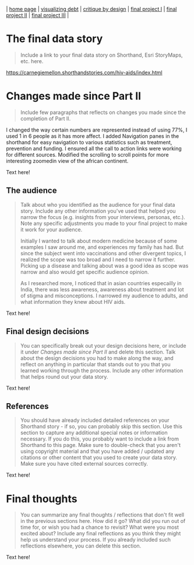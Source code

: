 | [home page](https://cmustudent.github.io/tswd-portfolio-templates/) | [visualizing debt](visualizing-government-debt) | [critique by design](critique-by-design) | [final project I](final-project-part-one) | [final project II](final-project-part-two) | [final project III](final-project-part-three) |

# The final data story
> Include a link to your final data story on Shorthand, Esri StoryMaps, etc. here. 

https://carnegiemellon.shorthandstories.com/hiv-aids/index.html

# Changes made since Part II
> Include few paragraphs that reflects on changes you made since the completion of Part II.

I changed the way certain numbers are represented instead of using 77%, I used 1 in 6 people as it has more affect.
I added Navigation panes in the shorthand for easy navigation to various statistics such as treatment, prevention and funding.
I ensured all the call to action links were working for different sources. 
Modified the scrolling to scroll points for more interesting zoomedin view of the african continent. 


Text here!

## The audience
> Talk about who you identified as the audience for your final data story.  Include any other information you've used that helped you narrow the focus (e.g. insights from your interviews, personas, etc.).  Note any specific adjustments you made to your final project to make it work for your audience.
>
> Initially I wanted to talk about modern medicine because of some examples I saw around me, and experiences my family has had. But since the subject went into vaccinations and other divergent topics, I realized the scope was too broad and I need to narrow it further. Picking up a disease and talking about was a good idea as scope was narrow and also would get specific audience opinion.
>
> As I researched more, I noticed that in asian countries especailly in India, there was less awareness, awareness about treatment and lot of stigma and misconceptions.
> I narrowed my audience to adults, and what information they knew about HIV aids.

Text here!

## Final design decisions
> You can specifically break out your design decisions here, or include it under *Changes made since Part II* and delete this section. Talk about the design decisions you had to make along the way, and reflect on anything in particular that stands out to you that you learned working through the process.  Include any other information that helps round out your data story.
>
> 

Text here!

## References
> You should have already included detailed references on your Shorthand story - if so, you can probably skip this section.  Use this section to capture any additional special notes or information necessary.  If you do this, you probably want to include a link from Shorthand to this page. Make sure to double-check that you aren't using copyright material and that you have added / updated any citations or other content that you used to create your data story.  Make sure you have cited external sources correctly. 

Text here!

# Final thoughts
> You can summarize any final thoughts / reflections that don't fit well in the previous sections here.  How did it go?  What did you run out of time for, or wish you had a chance to revisit?  What were you most excited about?  Include any final reflections as you think they might help us understand your process.  If you already included such reflections elsewhere, you can delete this section. 

Text here!
